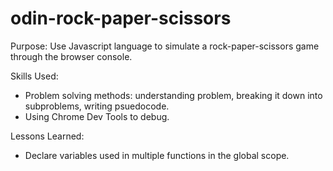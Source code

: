 # odin-rock-paper-scissors

Purpose: Use Javascript language to simulate a rock-paper-scissors game through the browser console.

Skills Used:
  - Problem solving methods: understanding problem, breaking it down into subproblems, writing psuedocode.
  - Using Chrome Dev Tools to debug.

  Lessons Learned:
  - Declare variables used in multiple functions in the global scope.
